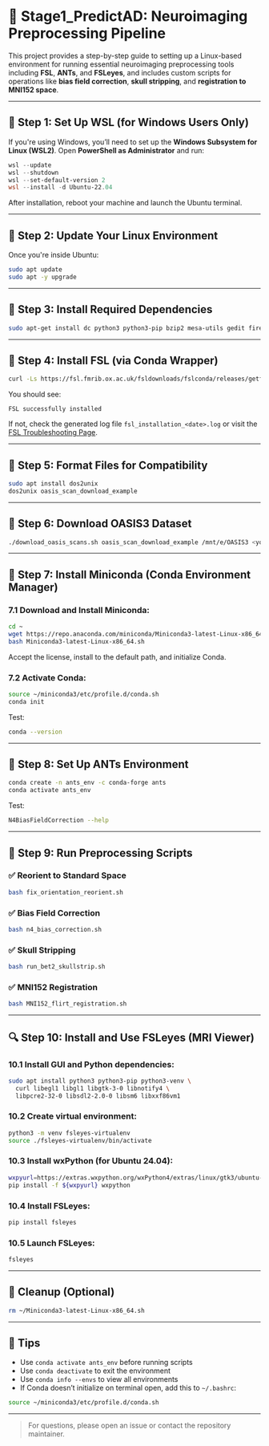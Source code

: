 # 🧠 Stage1\_PredictAD: Neuroimaging Preprocessing Pipeline

This project provides a step-by-step guide to setting up a Linux-based environment for running essential neuroimaging preprocessing tools including **FSL**, **ANTs**, and **FSLeyes**, and includes custom scripts for operations like **bias field correction**, **skull stripping**, and **registration to MNI152 space**.

---

## 🚠 Step 1: Set Up WSL (for Windows Users Only)

If you're using Windows, you’ll need to set up the **Windows Subsystem for Linux (WSL2)**. Open **PowerShell as Administrator** and run:

```powershell
wsl --update
wsl --shutdown
wsl --set-default-version 2
wsl --install -d Ubuntu-22.04
```

After installation, reboot your machine and launch the Ubuntu terminal.

---

## 🔧 Step 2: Update Your Linux Environment

Once you're inside Ubuntu:

```bash
sudo apt update
sudo apt -y upgrade
```

---

## 🧰 Step 3: Install Required Dependencies

```bash
sudo apt-get install dc python3 python3-pip bzip2 mesa-utils gedit firefox libgomp1
```

---

## 🧠 Step 4: Install FSL (via Conda Wrapper)

```bash
curl -Ls https://fsl.fmrib.ox.ac.uk/fsldownloads/fslconda/releases/getfsl.sh | sh -s
```

You should see:

```
FSL successfully installed
```

If not, check the generated log file `fsl_installation_<date>.log` or visit the [FSL Troubleshooting Page](https://fsl.fmrib.ox.ac.uk/fsl/fslwiki/FslInstallation).

---

## 📄 Step 5: Format Files for Compatibility

```bash
sudo apt install dos2unix
dos2unix oasis_scan_download_example
```

---

## 📁 Step 6: Download OASIS3 Dataset

```bash
./download_oasis_scans.sh oasis_scan_download_example /mnt/e/OASIS3 <your_nitrc_ir_username> T1w
```

---

## 🐍 Step 7: Install Miniconda (Conda Environment Manager)

### 7.1 Download and Install Miniconda:

```bash
cd ~
wget https://repo.anaconda.com/miniconda/Miniconda3-latest-Linux-x86_64.sh
bash Miniconda3-latest-Linux-x86_64.sh
```

Accept the license, install to the default path, and initialize Conda.

### 7.2 Activate Conda:

```bash
source ~/miniconda3/etc/profile.d/conda.sh
conda init
```

Test:

```bash
conda --version
```

---

## 🔬 Step 8: Set Up ANTs Environment

```bash
conda create -n ants_env -c conda-forge ants
conda activate ants_env
```

Test:

```bash
N4BiasFieldCorrection --help
```

---

## 💪 Step 9: Run Preprocessing Scripts

### ✅ Reorient to Standard Space

```bash
bash fix_orientation_reorient.sh
```

### ✅ Bias Field Correction

```bash
bash n4_bias_correction.sh
```

### ✅ Skull Stripping

```bash
bash run_bet2_skullstrip.sh
```

### ✅ MNI152 Registration

```bash
bash MNI152_flirt_registration.sh
```

---

## 🔍 Step 10: Install and Use FSLeyes (MRI Viewer)

### 10.1 Install GUI and Python dependencies:

```bash
sudo apt install python3 python3-pip python3-venv \
  curl libegl1 libgl1 libgtk-3-0 libnotify4 \
  libpcre2-32-0 libsdl2-2.0-0 libsm6 libxxf86vm1
```

### 10.2 Create virtual environment:

```bash
python3 -m venv fsleyes-virtualenv
source ./fsleyes-virtualenv/bin/activate
```

### 10.3 Install wxPython (for Ubuntu 24.04):

```bash
wxpyurl=https://extras.wxpython.org/wxPython4/extras/linux/gtk3/ubuntu-24.04
pip install -f ${wxpyurl} wxpython
```

### 10.4 Install FSLeyes:

```bash
pip install fsleyes
```

### 10.5 Launch FSLeyes:

```bash
fsleyes
```

---

## 🧼 Cleanup (Optional)

```bash
rm ~/Miniconda3-latest-Linux-x86_64.sh
```

---

## 🧠 Tips

- Use `conda activate ants_env` before running scripts
- Use `conda deactivate` to exit the environment
- Use `conda info --envs` to view all environments
- If Conda doesn’t initialize on terminal open, add this to `~/.bashrc`:

```bash
source ~/miniconda3/etc/profile.d/conda.sh
```

---

> For questions, please open an issue or contact the repository maintainer.


